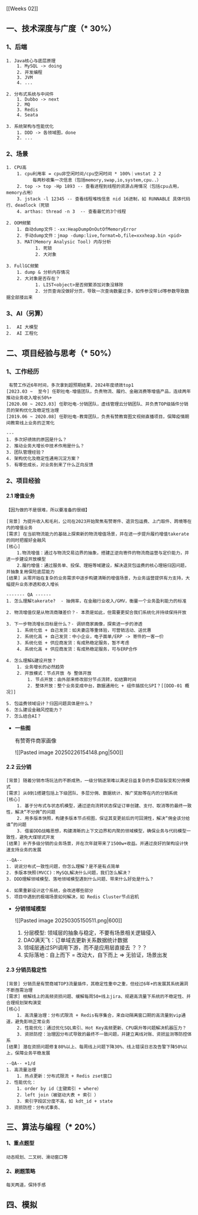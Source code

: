  [[Weeks 02]]

##  一、技术深度与广度（* 30%）

### 1、后端

	1. Java核心与底层原理
		1. MySQL -> doing
		2. 并发编程  
		3. JVM
		4. ...
		   
	2. 分布式系统与中间件
		1. Dubbo -> next
		2. MQ  
		3. Redis 
		4. Seata
		   
	3. 系统架构与性能优化
		1. DDD -> 各领域图，done
		2. ...

### 2、场景

	1. CPU高
		1. cpu利用率 = cpu非空闲时间/cpu空闲时间 * 100%｜vmstat 2 2 
              每两秒收集一次信息（包括memory,swap,io,system,cpu..）
        2. top -> top -Hp 1893 -- 查看进程到线程的资源占用情况（包括cpu占用，memory占用）
        3. jstack -l 12345 -- 查看线程堆栈信息 nid 16进制，如 RUNNABLE 具体代码行、deadlock（死锁
        4. arthas: thread -n 3  -- 查看最忙的3个线程
           
	2. OOM频繁
		1. 自动dump文件：-xx:HeapDumpOnOutOfMemoryError 
        2. 手动dump文件：jmap -dump:live,format=b,file=xxxheap.bin <pid>
        3. MAT(Memory Analysic Tool) 内存分析
               1. 死锁
               2. 大对象
                  
	3. FullGC频繁
        1. dump & 分析内存情况
        2. 大对象是否存在？
               1. LIST<object>是否频繁添加对象没移除
               2. 分页查询没做好分页，导致一次查询数量过多，如传参没带id等参数导致数据全部搂出来

### 3、AI（另算）

	1.  AI 大模型
	2.  AI 工程化

## 二、项目经验与思考（* 50%）

### 1、工作经历

	 有赞工作近6年时间，多次拿到超预期结果，2024年度绩效top1
	[2023.03 ~  至今] 任职社电-增值团队，负责物流、履约、金融消费等增值产品，连续两年推动业务收入增长50%+
	[2020.08 ~ 2023.03] 任职社电-分销团队，虚线管理云分销团队、并负责TOP级插件分销员的架构优化及稳定性治理
	[2019.06 ~ 2020.08] 任职社电-教育团队，负责有赞教育图文视频直播项目，保障疫情期间教育线上业务的正常化
	
	---
	1. 多次好绩效的原因是什么？
	2. 推动业务大增长中技术作用是什么？
	3. 团队管理经验？
	4. 架构优化及稳定性通用沉淀方案？
	5. 有哪些成长，对业务到来了什么正向反馈

### 2、项目经验

#### 2.1 增值业务

	【因为做的不是很难，所以要准备的很细】

    [背景] 为提升收入和毛利，公司在2023开始聚焦有赞寄件、退货包运费、上门取件、跨境等在内的增值业务
    [需求] 在当前物流能力的基础上探索新的物流增值场景，并在进一步提升履约增值takerate的同时把握好金融风
    [核心] 
        1.物流增值：通过与物流交易边界的抽象，搭建正逆向寄件的物流商运营与定价能力，并进一步建设开放模型
        2.履约增值：通过服务单、投保、理赔等域建设，解决退货包运费的核心理赔归因问题，并抽象复用保险底层能力
    [结果] 从零开始在复杂的业务需求中逐步构建清晰的增值场景，为业务运营提供有力支持，大幅提升业务渗透和收入增长
    
    ------- QA ------
    1. 怎么理解takerate?  - 抽佣率，在金融行业收入/GMV，衡量一个业务盈利能力的标准
       
    2. 物流增值仅是从物流商赚差价？- 本质是如此，但需要更契合我们系统化并持续保持开放
       
    3. 下一步物流增长目标是什么？- 调研商家画像，探索进一步的渗透
		1. 系统化低 + 自己发货：如夫妻店等重体验，可营销活动、送优惠
		2. 系统化高 + 自己发货：中小企业，电子面单/ERP -> 寄件的一客一价
		3. 系统化低 + 供应商发货：有成熟稳定服务，暂不考虑
		4. 系统化高 + 供应商发货：有成熟稳定服务，可与ERP合作
		   
	4. 怎么理解&建设开放？
	    1. 业务增长的必然趋势
	    2. 开放模式：节点开放 与 整体开放
		    1. 节点开放：由外部来修改部分节点流转，如结算时间
		    2. 整体开放：整个业务变成中台，数据通用化 + 组件插拔化SPI？[[DDD-01 概况]]
		       
    5. 包运费领域设计？归因问题具体是什么？
    6. 怎么建设金融风控能力？
    7. 怎么结合AI？
       


- **一些图**

	有赞寄件商家画像
	
	![[Pasted image 20250226154148.png|500]]

#### 2.2  云分销

	[背景] 随着分销市场玩法的不断成熟，一级分销逐渐难以满足日益复杂的多层级裂变和分佣模式
    [需求] 从0到1搭建包括上下级团队、多层分佣、数据统计、推广奖励等在内的分销系统
    [核心] 
		1. 基于分布式与状态机模型，通过逆向流转状态保证订单创建、支付、取消等的最终一致性，解决“不分佣”的问题
		2. 用多版本快照，构建多版本节点视图，保证其变更前后的可回溯性，解决“佣金该分给谁”的问题
		3. 借鉴DDD战略思想，构建清晰的上下文边界和内聚的领域模型，确保业务与代码模型一致性，避免大煤球式开发
	[结果] 补齐多级分销的业务场景，并在次年就带来了1500w+收益。并通过良好的架构设计快速支持业务的发展
	
    --QA--
    1. 说说分布式一致性问题，你怎么理解？是不是有点简单
    2. 多版本快照(MVCC)：MySQL解决什么问题，我们怎么解决？
    3. DDD理解领域模型、落地领域模型遇到什么问题、带来什么好处是什么？
	    
    4. 如果重新设计这个系统，会改进哪些部分
    5. 项目中遇到的极端场景如何解决，如 Redis Cluster节点宕机


-  **分销领域模型**
  
	![[Pasted image 20250305150511.png|600]]
	
	
	1. 分层模型: 领域层的抽象与稳定，不要有场景相关逻辑侵入
	2. DAO满天飞：订单域去更新关系数据统计数据
	3. 领域层通过SPI调用下游，而不是应用层直接去 ？？？
	4. 实际落地：自上而下 = 改动大，自下而上 => 无验证，场景出发

#### 2.3 分销员稳定性

	[背景] 分销员是有赞商城TOP3流量插件，其稳定性重中之重，但经过6年+的发展其系统漏洞不断亟需治理
	[需求] 根解线上的高频资损问题、缓解每周50+线上jira、规避高流量下系统的不稳定性、并合理规划架构演变
    [核心] 
	    1. 高流量治理：分布式限流 + Redis有序集合，来自动隔离窗口期的高流量到vip通道，避免影响正常业务
        2. 性能优化：通过优化SQL索引、Hot Key高频更新、CPU飙升等问题解决机器压力？
        3. 资损防控：治理因分布式导致的最终不一致问题，并建立离线对账、资损监测等防控体系
    [结果] 潜在资损问题修复80%以上、每周线上问题下降30%、线上错误日志及告警下降50%以上，保障业务平稳发展
    
    --QA-- +1/d
    1. 高流量治理
	    1. 热点更新：分布式限流 + Redis zset窗口
    2. 性能优化：
	    1. order by id（主键索引 + where）
	    2. left join（被驱动大表 + 索引 ）
	    3. 索引字段区分度不高，如 kdt_id + state
    3. 资损防控：分布式事务、


## 三、算法与编程（* 20%）

#### 1、重点题型

	动态规划、二叉树、滑动窗口等

#### 2、刷题策略

	每天两道，保持手感

## 四、模拟

